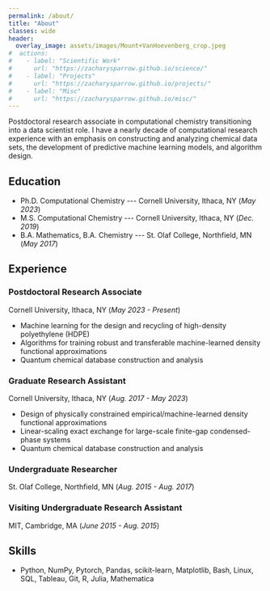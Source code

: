 ```yaml
---
permalink: /about/
title: "About"
classes: wide
header: 
  overlay_image: assets/images/Mount+VanHoevenberg_crop.jpeg
#  actions:
#    - label: "Scientific Work"
#      url: "https://zacharysparrow.github.io/science/"
#    - label: "Projects"
#      url: "https://zacharysparrow.github.io/projects/"
#    - label: "Misc"
#      url: "https://zacharysparrow.github.io/misc/"
---
```


Postdoctoral research associate in computational chemistry transitioning into a data scientist role. I have a nearly decade of computational research experience with an emphasis on constructing and analyzing chemical data sets, the development of predictive machine learning models, and algorithm design.

## Education

- Ph.D. Computational Chemistry --- Cornell University, Ithaca, NY (*May 2023*)							       		
- M.S. Computational Chemistry --- Cornell University, Ithaca, NY (*Dec. 2019*)	 			        		
- B.A. Mathematics, B.A. Chemistry --- St. Olaf College, Northfield, MN (*May 2017*)

## Experience

### Postdoctoral Research Associate  
Cornell University, Ithaca, NY (*May 2023 - Present*)
- Machine learning for the design and recycling of high-density polyethylene (HDPE)
- Algorithms for training robust and transferable machine-learned density functional approximations
- Quantum chemical database construction and analysis
<!---
- Engineered deep learning pipeline to guide the experimental valorization of recycled high-density polyethylene (HDPE) to pre-recycled strengths
- Developed sensitivity analysis technique to elucidate the roles of data and physical constraints on the accuracy of quantum chemistry approximations and suggest routes towards improvement
-->

### Graduate Research Assistant  
Cornell University, Ithaca, NY (*Aug. 2017 - May 2023*)
- Design of physically constrained empirical/machine-learned density functional approximations
- Linear-scaling exact exchange for large-scale finite-gap condensed-phase systems
- Quantum chemical database construction and analysis
<!---
- Constructed a new quantum chemical approximation that leverages both machine learning and physical principles, reliably decreasing error by ~15%
- Designed, built, and analyzed two benchmark-quality quantum chemical databases to diagnose shortcomings in approximate quantum chemistry methods, resulting in a new general error analysis framework
- Developed an efficient black box algorithm to estimate electron interaction energies in large-scale systems, thereby extending applicability to systems orders of magnitude larger than historically possible
- Selected to participate in fully funded 3 month long program to define future research goals for the field at the UCLA Institute for Pure and Applied Mathematics
- Mentored 6 undergraduate researchers across 4 distinct quantum chemistry projects
-->

### Undergraduate Researcher
St. Olaf College, Northfield, MN (*Aug. 2015 - Aug. 2017*)
<!---
- Awarded competitive St. Olaf Center for Interdisciplinary Research Fellowship for outstanding research bridging chemistry, mathematics, and computer science
- Designed and implemented an efficient algorithm for high-resolution image analysis of high-speed gas flows
- Served as formal consultant for other undergraduate researchers with mathematics, statistics, and computer science questions
-->

### Visiting Undergraduate Research Assistant  
MIT, Cambridge, MA (*June 2015 - Aug. 2015*)
<!---
- Reconstructed historical Saharan dust transport over the Atlantic ocean by analyzing deep-sea sediment samples and modeling carbon-14 deposition rates using Gaussian Process regression
-->

## Skills
- Python, NumPy, Pytorch, Pandas, scikit-learn, Matplotlib, Bash, Linux, SQL, Tableau, Git, R, Julia, Mathematica






